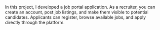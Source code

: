 In this project, I developed a job portal application. As a recruiter, you can create an account, post job listings, and make them visible to potential candidates. Applicants can register, browse available jobs, and apply directly through the platform.
